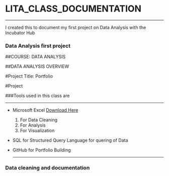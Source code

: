 # LITA_CLASS_DOCUMENTATION
---
I created this to document my first project on Data Analysis  with the Incubator Hub

### Data Analysis first project
##COURSE: DATA ANALYSIS

##DATA ANALYSIS OVERVIEW

#Project Title: Portfolio 

#Project 

###Tools used in this class are 

---
- Microsoft Excel [Download Here](https://www.microsoft.com)
  1. For Data Cleaning
  2. For Analysis
  3. For Visualization
- SQL for Structured Query Language for quering of Data
- GitHub for Portfolio Building

  ---

### Data cleaning and documentation

